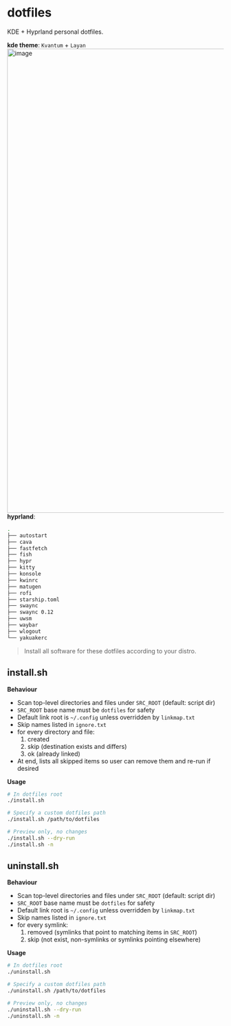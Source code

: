 # dotfiles

KDE + Hyprland personal dotfiles.

**kde theme**: `Kvantum` + `Layan`
<img width="1920" height="1080" alt="image" src="https://github.com/user-attachments/assets/4be2205c-5b19-484f-bd9d-b86eee766e34" />
**hyprland**:


```bash
.
├── autostart
├── cava
├── fastfetch
├── fish
├── hypr
├── kitty
├── konsole
├── kwinrc
├── matugen
├── rofi
├── starship.toml
├── swaync
├── swaync 0.12
├── uwsm
├── waybar
├── wlogout
└── yakuakerc
```
> Install all software for these dotfiles according to your distro.

## install.sh

**Behaviour**

- Scan top-level directories and files under `SRC_ROOT` (default: script dir)
- `SRC_ROOT` base name must be `dotfiles` for safety
- Default link root is `~/.config` unless overridden by `linkmap.txt`
- Skip names listed in `ignore.txt`
- for every directory and file:
  1. created
  2. skip (destination exists and differs)
  3. ok (already linked)
- At end, lists all skipped items so user can remove them and re-run if desired

**Usage**

```bash
# In dotfiles root
./install.sh

# Specify a custom dotfiles path
./install.sh /path/to/dotfiles

# Preview only, no changes
./install.sh --dry-run
./install.sh -n
```

## uninstall.sh

**Behaviour**

- Scan top-level directories and files under `SRC_ROOT` (default: script dir)
- `SRC_ROOT` base name must be `dotfiles` for safety
- Default link root is `~/.config` unless overridden by `linkmap.txt`
- Skip names listed in `ignore.txt`
- for every symlink:
  1. removed (symlinks that point to matching items in `SRC_ROOT`)
  2. skip (not exist, non-symlinks or symlinks pointing elsewhere)

**Usage**

```bash
# In dotfiles root
./uninstall.sh

# Specify a custom dotfiles path
./uninstall.sh /path/to/dotfiles

# Preview only, no changes
./uninstall.sh --dry-run
./uninstall.sh -n
```
